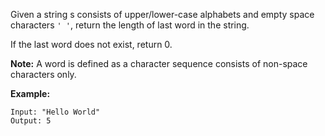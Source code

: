 Given a string s consists of upper/lower-case alphabets and empty space characters `' '`, return the length of last word in the string.

If the last word does not exist, return 0.

**Note:** A word is defined as a character sequence consists of non-space characters only.

**Example:**

```
Input: "Hello World"
Output: 5
```
